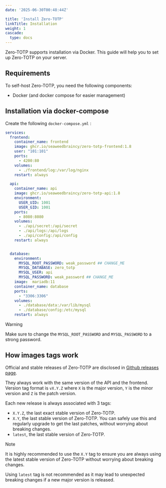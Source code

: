 ```yaml
---
date: '2025-06-30T00:48:44Z'

title: 'Install Zero-TOTP'
linkTitle: Installation
weight: 1
cascade:
  type: docs
---
```


Zero-TOTP supports installation via Docker. This guide will help you to set up Zero-TOTP on your server.

## Requirements 
To self-host Zero-TOTP, you need the following components:
- Docker (and docker compose for easier management)

## Installation via docker-compose
Create the following `docker-compose.yml` : 


```yaml {filename="docker-compose.yml"}
services:
  frontend:
    container_name: frontend
    image: ghcr.io/seaweedbraincy/zero-totp-frontend:1.8
    user: "101:101"
    ports:
      - 4200:80
    volumes:
      - ./frontend/log:/var/log/nginx
    restart: always

  api:
    container_name: api
    image: ghcr.io/seaweedbraincy/zero-totp-api:1.8
    environment:
      USER_UID: 1001
      USER_GID: 1001
    ports:
      - 8080:8080
    volumes:
      - ./api/secret:/api/secret
      - ./api/logs:/api/logs
      - ./api/config:/api/config
    restart: always


  database:
    environment:
      MYSQL_ROOT_PASSWORD: weak_password ## CHANGE_ME
      MYSQL_DATABASE: zero_totp
      MYSQL_USER: api
      MYSQL_PASSWORD: weak_password ## CHANGE_ME
    image:  mariadb:11
    container_name: database
    ports:
      - "3306:3306"
    volumes:
      - ./database/data:/var/lib/mysql
      - ./database/config:/etc/mysql
    restart: always
```

> [!warning]
> Make sure to change the `MYSQL_ROOT_PASSWORD` and `MYSQL_PASSWORD` to a strong password.

## How images tags work 
Official and stable releases of Zero-TOTP are disclosed in [Github releases page](https://github.com/SeaweedbrainCY/zero-totp/releases). 

They always work with the same version of the API and the frontend. Version tag format is `vX.Y.Z` where `X` is the major version, `Y` is the minor version and `Z` is the patch version. 

Each new release is always associated with 3 tags:
- `X.Y.Z`, the last exact stable version of Zero-TOTP.
- `X.Y`, the last stable version of Zero-TOTP. You can safely use this and regularly upgrade to get the last patches, without worrying about breaking changes.
- `latest`, the last stable version of Zero-TOTP. 

> [!note]
> It is highly recommended to use the `X.Y` tag to ensure you are always using the latest stable version of Zero-TOTP without worrying about breaking changes.
>
> Using `latest` tag is not recommended as it may lead to unexpected breaking changes if a new major version is released.
